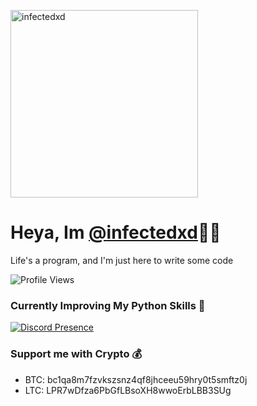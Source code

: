 <p align="centre">
  <img src="infected.gif" alt="infectedxd" width="300">
</p>

# Heya, Im [@infectedxd](https://infectedxd.xyz)👋🏻
Life's a program, and I'm just here to write some code

![Profile Views](https://komarev.com/ghpvc/?username=infectedxd&color=blueviolet)

### Currently Improving My Python Skills 🐍

[![Discord Presence](https://lanyard.cnrad.dev/api/1127377098647023758?showDisplayName=true&idleMessage=sextinn)](https://discord.com/users/1127377098647023758)

### Support me with Crypto 💰
- BTC: bc1qa8m7fzvkszsnz4qf8jhceeu59hry0t5smftz0j
- LTC: LPR7wDfza6PbGfLBsoXH8wwoErbLBB3SUg
